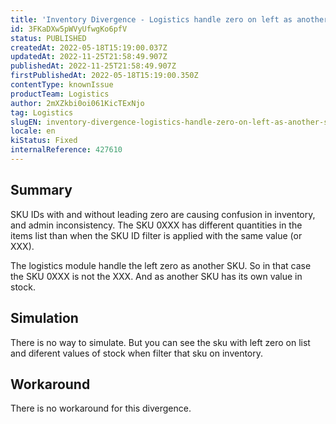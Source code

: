 ```yaml
---
title: 'Inventory Divergence - Logistics handle zero on left as another SKU'
id: 3FKaDXw5pWVyUfwgKo6pfV
status: PUBLISHED
createdAt: 2022-05-18T15:19:00.037Z
updatedAt: 2022-11-25T21:58:49.907Z
publishedAt: 2022-11-25T21:58:49.907Z
firstPublishedAt: 2022-05-18T15:19:00.350Z
contentType: knownIssue
productTeam: Logistics
author: 2mXZkbi0oi061KicTExNjo
tag: Logistics
slugEN: inventory-divergence-logistics-handle-zero-on-left-as-another-sku
locale: en
kiStatus: Fixed
internalReference: 427610
---
```


## Summary



SKU IDs with and without leading zero are causing confusion in inventory, and admin inconsistency. The SKU 0XXX has different quantities in the items list than when the SKU ID filter is applied with the same value (or XXX).

The logistics module handle the left zero as another SKU. So in that case the SKU 0XXX is not the XXX. And as another SKU has its own value in stock.




## Simulation


There is no way to simulate.
But you can see the sku with left zero on list and diferent values of stock when filter that sku on inventory.



## Workaround


There is no workaround for this divergence.

